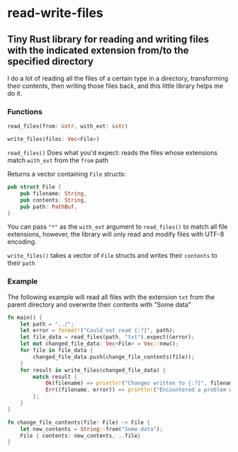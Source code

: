 # read-write-files

## Tiny Rust library for reading and writing files with the indicated extension from/to the specified directory

I do a lot of reading all the files of a certain type in a directory, transforming their contents, then writing those files back, and this little library helps me do it.

### Functions

```Rust
read_files(from: &str, with_ext: &str)
```

```Rust
write_files(files: Vec<File>)
```
`read_files()` Does what you'd expect: reads the files whose extensions match `with_ext` from the `from` path

Returns a vector containing `File` structs:
```Rust
pub struct File {
    pub filename: String,
    pub contents: String,
    pub path: PathBuf,
}
```
You can pass `"*"` as the `with_ext` argument to `read_files()` to match all file extensions, however, the library will only read and modify files with UTF-8 encoding.


`write_files()` takes a vector of `File` structs and writes their `contents` to their `path`

### Example

The following example will read all files with the extension `txt` from the parent directory and overwrite their contents with "Some data"
```Rust
fn main() {
    let path = "../";
    let error = format!("Could not read {:?}", path);
    let file_data = read_files(path, "txt").expect(&error);
    let mut changed_file_data: Vec<File> = Vec::new();
    for file in file_data {
        changed_file_data.push(change_file_contents(file));
    }
    for result in write_files(changed_file_data) {
        match result {
            Ok(filename) => println!("Changes written to {:?}", filename),
            Err((filename, error)) => println!("Encountered a problem writing {:?}: {:?}", filename, error)
        };
    }
}

fn change_file_contents(file: File) -> File {
    let new_contents = String::from("Some data");
    File { contents: new_contents, ..file}
}
```
